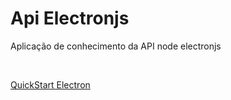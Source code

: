 # Api Electronjs
Aplicação de conhecimento da API node electronjs

</br>

<a href="https://www.electronjs.org/docs/tutorial/quick-start">QuickStart Electron</a>
